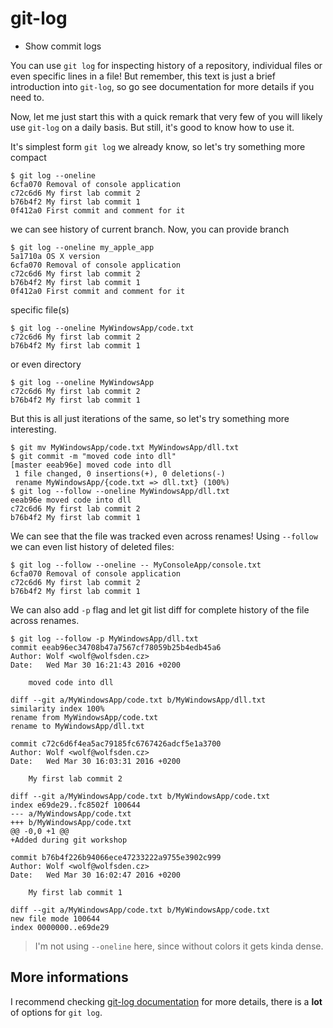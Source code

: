 git-log
=======

* Show commit logs

You can use `git log` for inspecting history of a repository, individual files or even specific lines in a file! But remember, this text is just a brief introduction into `git-log`, so go see documentation for more details if you need to.

Now, let me just start this with a quick remark that very few of you will likely use `git-log` on a daily basis. But still, it's good to know how to use it.

It's simplest form `git log` we already know, so let's try something more compact

	$ git log --oneline
	6cfa070 Removal of console application
	c72c6d6 My first lab commit 2
	b76b4f2 My first lab commit 1
	0f412a0 First commit and comment for it

we can see history of current branch. Now, you can provide branch

	$ git log --oneline my_apple_app
	5a1710a OS X version
	6cfa070 Removal of console application
	c72c6d6 My first lab commit 2
	b76b4f2 My first lab commit 1
	0f412a0 First commit and comment for it

specific file(s)

	$ git log --oneline MyWindowsApp/code.txt
	c72c6d6 My first lab commit 2
	b76b4f2 My first lab commit 1

or even directory

	$ git log --oneline MyWindowsApp
	c72c6d6 My first lab commit 2
	b76b4f2 My first lab commit 1

But this is all just iterations of the same, so let's try something more interesting.

	$ git mv MyWindowsApp/code.txt MyWindowsApp/dll.txt
	$ git commit -m "moved code into dll"
	[master eeab96e] moved code into dll
	 1 file changed, 0 insertions(+), 0 deletions(-)
	 rename MyWindowsApp/{code.txt => dll.txt} (100%)
	$ git log --follow --oneline MyWindowsApp/dll.txt
	eeab96e moved code into dll
	c72c6d6 My first lab commit 2
	b76b4f2 My first lab commit 1

We can see that the file was tracked even across renames! Using `--follow` we can even list history of deleted files:

	$ git log --follow --oneline -- MyConsoleApp/console.txt
	6cfa070 Removal of console application
	c72c6d6 My first lab commit 2
	b76b4f2 My first lab commit 1

We can also add `-p` flag and let git list diff for complete history of the file across renames.

	$ git log --follow -p MyWindowsApp/dll.txt
	commit eeab96ec34708b47a7567cf78059b25b4edb45a6
	Author: Wolf <wolf@wolfsden.cz>
	Date:   Wed Mar 30 16:21:43 2016 +0200

		moved code into dll

	diff --git a/MyWindowsApp/code.txt b/MyWindowsApp/dll.txt
	similarity index 100%
	rename from MyWindowsApp/code.txt
	rename to MyWindowsApp/dll.txt

	commit c72c6d6f4ea5ac79185fc6767426adcf5e1a3700
	Author: Wolf <wolf@wolfsden.cz>
	Date:   Wed Mar 30 16:03:31 2016 +0200

		My first lab commit 2

	diff --git a/MyWindowsApp/code.txt b/MyWindowsApp/code.txt
	index e69de29..fc8502f 100644
	--- a/MyWindowsApp/code.txt
	+++ b/MyWindowsApp/code.txt
	@@ -0,0 +1 @@
	+Added during git workshop

	commit b76b4f226b94066ece47233222a9755e3902c999
	Author: Wolf <wolf@wolfsden.cz>
	Date:   Wed Mar 30 16:02:47 2016 +0200

		My first lab commit 1

	diff --git a/MyWindowsApp/code.txt b/MyWindowsApp/code.txt
	new file mode 100644
	index 0000000..e69de29

> I'm not using `--oneline` here, since without colors it gets kinda dense.

More informations
-----------------

I recommend checking [git-log documentation](https://git-scm.com/docs/git-log) for more details, there is a **lot** of options for `git log`.
